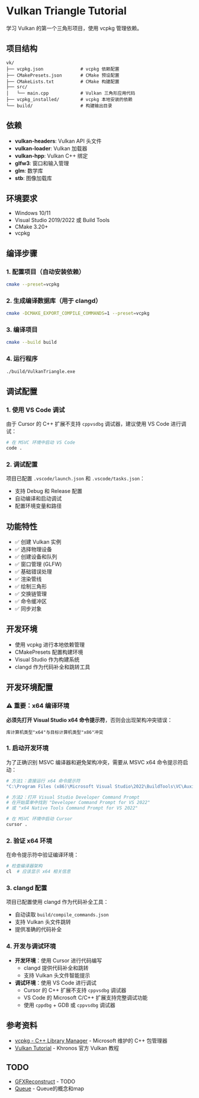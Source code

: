 # Vulkan Triangle Tutorial

学习 Vulkan 的第一个三角形项目，使用 vcpkg 管理依赖。

## 项目结构

```
vk/
├── vcpkg.json              # vcpkg 依赖配置
├── CMakePresets.json       # CMake 预设配置
├── CMakeLists.txt          # CMake 构建配置
├── src/
│   └── main.cpp            # Vulkan 三角形应用代码
├── vcpkg_installed/        # vcpkg 本地安装的依赖
└── build/                  # 构建输出目录
```

## 依赖

- **vulkan-headers**: Vulkan API 头文件
- **vulkan-loader**: Vulkan 加载器
- **vulkan-hpp**: Vulkan C++ 绑定
- **glfw3**: 窗口和输入管理
- **glm**: 数学库
- **stb**: 图像加载库

## 环境要求

- Windows 10/11
- Visual Studio 2019/2022 或 Build Tools
- CMake 3.20+
- vcpkg

## 编译步骤

### 1. 配置项目（自动安装依赖）
```bash
cmake --preset=vcpkg
```

### 2. 生成编译数据库（用于 clangd）
```bash
cmake -DCMAKE_EXPORT_COMPILE_COMMANDS=1 --preset=vcpkg
```

### 3. 编译项目
```bash
cmake --build build
```

### 4. 运行程序
```bash
./build/VulkanTriangle.exe
```

## 调试配置

### 1. 使用 VS Code 调试
由于 Cursor 的 C++ 扩展不支持 `cppvsdbg` 调试器，建议使用 VS Code 进行调试：

```bash
# 在 MSVC 环境中启动 VS Code
code .
```

### 2. 调试配置
项目已配置 `.vscode/launch.json` 和 `.vscode/tasks.json`：
- 支持 Debug 和 Release 配置
- 自动编译和启动调试
- 配置环境变量和路径

## 功能特性

- ✅ 创建 Vulkan 实例
- ✅ 选择物理设备
- ✅ 创建设备和队列
- ✅ 窗口管理 (GLFW)
- ✅ 基础错误处理
- ✅ 渲染管线
- ✅ 绘制三角形
- ✅ 交换链管理
- ✅ 命令缓冲区
- ✅ 同步对象

## 开发环境

- 使用 vcpkg 进行本地依赖管理
- CMakePresets 配置构建环境
- Visual Studio 作为构建系统
- clangd 作为代码补全和跳转工具

## 开发环境配置

### ⚠️ 重要：x64 编译环境
**必须先打开 Visual Studio x64 命令提示符**，否则会出现架构冲突错误：
```
库计算机类型"x64"与目标计算机类型"x86"冲突
```

### 1. 启动开发环境
为了正确识别 MSVC 编译器和避免架构冲突，需要从 MSVC x64 命令提示符启动：

```bash
# 方法1：直接运行 x64 命令提示符
"C:\Program Files (x86)\Microsoft Visual Studio\2022\BuildTools\VC\Auxiliary\Build\vcvars64.bat"

# 方法2：打开 Visual Studio Developer Command Prompt
# 在开始菜单中找到 "Developer Command Prompt for VS 2022" 
# 或 "x64 Native Tools Command Prompt for VS 2022"

# 在 MSVC 环境中启动 Cursor
cursor .
```

### 2. 验证 x64 环境
在命令提示符中验证编译环境：
```bash
# 检查编译器架构
cl  # 应该显示 x64 相关信息
```

### 3. clangd 配置
项目已配置使用 clangd 作为代码补全工具：
- 自动读取 `build/compile_commands.json`
- 支持 Vulkan 头文件跳转
- 提供准确的代码补全

### 4. 开发与调试环境
- **开发环境**：使用 Cursor 进行代码编写
  - clangd 提供代码补全和跳转
  - 支持 Vulkan 头文件智能提示
- **调试环境**：使用 VS Code 进行调试
  - Cursor 的 C++ 扩展不支持 `cppvsdbg` 调试器
  - VS Code 的 Microsoft C/C++ 扩展支持完整调试功能
  - 使用 `cppdbg` + GDB 或 `cppvsdbg` 调试器

## 参考资料

- [vcpkg - C++ Library Manager](https://github.com/microsoft/vcpkg) - Microsoft 维护的 C++ 包管理器
- [Vulkan Tutorial](https://docs.vulkan.org/tutorial/latest/00_Introduction.html) - Khronos 官方 Vulkan 教程

## TODO
- [GFXReconstruct](https://www.lunarg.com/mastering-gfxreconstuct-part-1/) - TODO
- [Queue](https://docs.vulkan.org/guide/latest/queues.html) - Queue的概念和map
